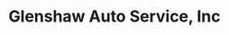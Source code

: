 ---
title: "Glenshaw Auto Service, Inc"
url: /glenshaw/glenshaw-auto-service-inc/
shop: car repair
---